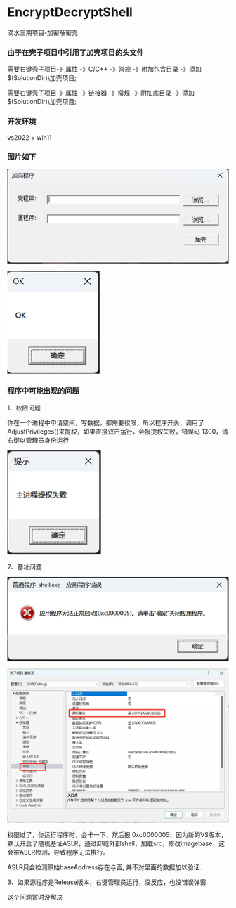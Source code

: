 # EncryptDecryptShell
滴水三期项目-加密解密壳

### 由于在壳子项目中引用了加壳项目的头文件
需要右键壳子项目-》属性 -》C/C++ -》常规 -》附加包含目录 -》添加 $(SolutionDir)\\加壳项目;

需要右键壳子项目-》属性 -》链接器 -》常规 -》附加库目录 -》添加 $(SolutionDir)\\加壳项目;

### 开发环境

vs2022 + win11

### 图片如下

![image](images/shell.png)

![image](images/src.png)

### 程序中可能出现的问题

1、权限问题

你在一个进程中申请空间，写数据，都需要权限，所以程序开头，调用了AdjustPrivileges()来提权，如果直接双击运行，会报提权失败，错误码 1300，请右键以管理员身份运行

![image](images/1.png)

2、基址问题

![image](images/2.png)

![image](images/3.png)

权限过了，你运行程序时，会卡一下，然后报 0xc0000005，因为新的VS版本，默认开启了随机基址ASLR，通过卸载外部shell，加载src，修改imagebase，这会被ASLR检测，导致程序无法执行。

ASLR只会检测原始baseAddress存在与否, 并不对里面的数据加以验证.

3、如果源程序是Release版本，右键管理员运行，没反应，也没错误弹窗

这个问题暂时没解决